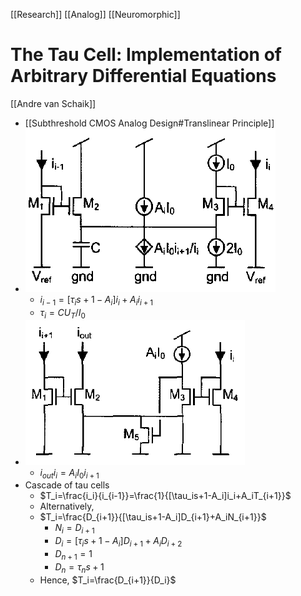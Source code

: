 [[Research]] [[Analog]] [[Neuromorphic]]

# The Tau Cell: Implementation of Arbitrary Differential Equations
[[Andre van Schaik]]

- [[Subthreshold CMOS Analog Design#Translinear Principle]]
- ![Pasted image 20210627194124.png](Pasted%20image%2020210627194124.png)
	- $i_{i-1}=[\tau_is+1-A_i]i_i+A_ii_{i+1}$
	- $\tau_i=CU_T/I_0$
- ![Pasted image 20210627191246.png](Pasted%20image%2020210627191246.png)
	- $i_{out}i_i=A_iI_0i_{i+1}$
- Cascade of tau cells
	- $T_i=\frac{i_i}{i_{i-1}}=\frac{1}{[\tau_is+1-A_i]i_i+A_iT_{i+1}}$
	- Alternatively, 
	- $T_i=\frac{D_{i+1}}{[\tau_is+1-A_i]D_{i+1}+A_iN_{i+1}}$
		- $N_i=D_{i+1}$
		- $D_i=[\tau_is+1-A_i]D_{i+1}+A_iD_{i+2}$
		- $D_{n+1}=1$
		- $D_n=\tau_ns+1$
	- Hence, $T_i=\frac{D_{i+1}}{D_i}$